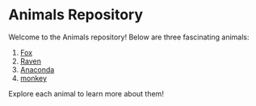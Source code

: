 # Animals Repository

Welcome to the Animals repository! Below are three fascinating animals:

1. [Fox](fox.md)
2. [Raven](Raven.md)
3. [Anaconda](anaconda.md)
4. [monkey](monkey.md)

Explore each animal to learn more about them!
